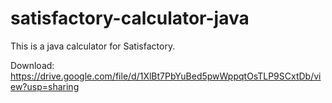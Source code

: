 # satisfactory-calculator-java

This is a java calculator for Satisfactory.

Download: https://drive.google.com/file/d/1XlBt7PbYuBed5pwWppqtOsTLP9SCxtDb/view?usp=sharing
